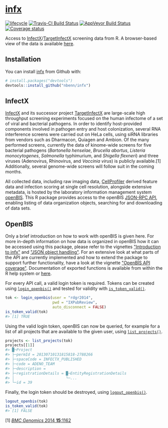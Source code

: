 
<!-- README.md is generated from README.Rmd. Please edit that file -->
<!-- build with rmarkdown::render("README.Rmd") -->
[infx](https://nbenn.github.io/infx)
====================================

[![lifecycle](https://img.shields.io/badge/lifecycle-maturing-blue.svg)](https://img.shields.io/badge/lifecycle-maturing-blue.svg) [![Travis-CI Build Status](https://travis-ci.org/nbenn/infx.svg?branch=master)](https://travis-ci.org/nbenn/infx) [![AppVeyor Build Status](https://ci.appveyor.com/api/projects/status/github/nbenn/infx?branch=master&svg=true)](https://ci.appveyor.com/project/nbenn/infx) [![Coverage status](https://codecov.io/gh/nbenn/infx/branch/master/graph/badge.svg)](https://codecov.io/github/nbenn/infx?branch=master)

Access to [InfectX](http://www.infectx.ch)/[TargetInfectX](https://www.targetinfectx.ch) screening data from R. A browser-based view of the data is available [here](http://www.infectx.ch/databrowser).

Installation
------------

You can install [infx](https://nbenn.github.io/infx) from Github with:

``` r
# install.packages("devtools")
devtools::install_github("nbenn/infx")
```

InfectX
-------

[InfectX](http://www.infectx.ch) and its successor project [TargetInfectX](https://www.targetinfectx.ch) are large-scale high throughput screening experiments focused on the human infectome of a set of viral and bacterial pathogens. In order to identify host-provided components involved in pathogen entry and host colonization, several RNA interference screens were carried out on HeLa cells, using siRNA libraries from vendors such as Dharmacon, Quiagen and Ambion. Of the many performed screens, currently the data of kinome-wide screens for five bacterial pathogens (*Bartonella henselae*, *Brucella abortus*, *Listeria monocytogenes*, *Salmonella* typhimurium, and *Shigella flexneri*) and three viruses (Adenovirus, Rhinovirus, and *Vaccinia virus*) is publicly available.[1] Additionally, several genome-wide screens will follow suit in the coming months.

All collected data, including raw imaging data, [CellProfiler](http://cellprofiler.org) derived feature data and infection scoring at single cell resolution, alongside extensive metadata, is hosted by the laboratory information management system [openBIS](https://wiki-bsse.ethz.ch/display/bis/Home). This R package provides access to the openBIS [JSON-RPC API](https://wiki-bsse.ethz.ch/display/openBISDoc1304/openBIS+JSON+API), enabling listing of data organization objects, searching for and downloading of data sets.

OpenBIS
-------

Only a brief introduction on how to work with openBIS is given here. For more in-depth information on how data is organized in openBIS how it can be accessed using this package, please refer to the vignettes ["Introduction to infx"](https://nbenn.github.io/infx/articles/infx-intro.html) and ["JSON object handling"](https://nbenn.github.io/infx/articles/json-class.html). For an extensive look at what parts of the API are currently implemented and how to extend the package to support further functionality, have a look at the vignette ["OpenBIS API coverage"](https://nbenn.github.io/infx/articles/openbis-api.html). Documentation of exported functions is available from within the R help system or [here](https://nbenn.github.io/infx/reference/index.html).

For every API call, a valid login token is required. Tokens can be created using [`login_openbis()`](https://nbenn.github.io/infx/reference/login.html) and tested for validity with [`is_token_valid()`](https://nbenn.github.io/infx/reference/login.html).

``` r
tok <- login_openbis(user = "rdgr2014",
                     pwd = "IXPubReview",
                     auto_disconnect = FALSE)
is_token_valid(tok)
#> [1] TRUE
```

Using the valid login token, openBIS can now be queried, for example for a list of all projects that are available to the given user, using [`list_projects()`](https://nbenn.github.io/infx/reference/list_projects.html).

``` r
projects <- list_projects(tok)
projects[[1]]
#> █─Project 
#> ├─permId = 20130710131815818-2788266 
#> ├─spaceCode = INFECTX_PUBLISHED 
#> ├─code = ADENO_TEAM 
#> ├─description =  
#> ├─registrationDetails = █─EntityRegistrationDetails 
#> │                       └─... 
#> └─id = 39
```

Finally, the login token should be destroyed, using [`logout_openbis()`](https://nbenn.github.io/infx/reference/login.html).

``` r
logout_openbis(tok)
is_token_valid(tok)
#> [1] FALSE
```

[1] [*BMC Genomics* 2014 **15**:1162](https://doi.org/10.1186/1471-2164-15-1162)
